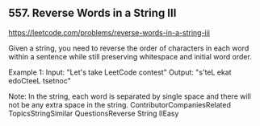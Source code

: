 ## 557. Reverse Words in a String III

https://leetcode.com/problems/reverse-words-in-a-string-iii

Given a string, you need to reverse the order of characters in each word within a sentence while still preserving whitespace and initial word order.

Example 1:
Input: "Let's take LeetCode contest"
Output: "s'teL ekat edoCteeL tsetnoc"

Note:
In the string, each word is separated by single space and there will not be any extra space in the string.
ContributorCompaniesRelated TopicsStringSimilar QuestionsReverse String IIEasy
